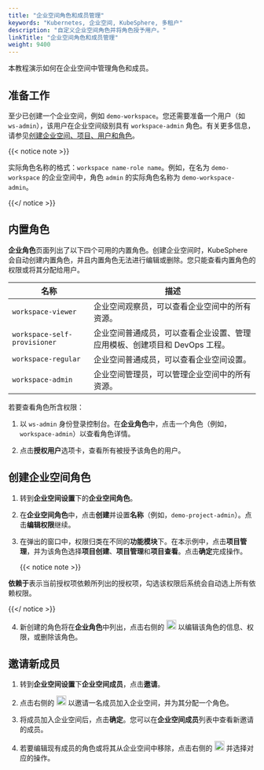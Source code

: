 ```yaml
---
title: "企业空间角色和成员管理"
keywords: "Kubernetes, 企业空间, KubeSphere, 多租户"
description: "自定义企业空间角色并将角色授予用户。"
linkTitle: "企业空间角色和成员管理"
weight: 9400
---
```


本教程演示如何在企业空间中管理角色和成员。

## 准备工作

至少已创建一个企业空间，例如 `demo-workspace`。您还需要准备一个用户（如 `ws-admin`），该用户在企业空间级别具有 `workspace-admin` 角色。有关更多信息，请参见[创建企业空间、项目、用户和角色](../../quick-start/create-workspace-and-project/)。

{{< notice note >}} 

实际角色名称的格式：`workspace name-role name`。例如，在名为 `demo-workspace` 的企业空间中，角色 `admin` 的实际角色名称为 `demo-workspace-admin`。

{{</ notice >}} 

## 内置角色

**企业角色**页面列出了以下四个可用的内置角色。创建企业空间时，KubeSphere 会自动创建内置角色，并且内置角色无法进行编辑或删除。您只能查看内置角色的权限或将其分配给用户。

| **名称** | **描述**                                          |
| ------------------ | ------------------------------------------------------------ |
| `workspace-viewer` | 企业空间观察员，可以查看企业空间中的所有资源。 |
| `workspace-self-provisioner`   | 企业空间普通成员，可以查看企业设置、管理应用模板、创建项目和 DevOps 工程。 |
| `workspace-regular` | 企业空间普通成员，可以查看企业空间设置。 |
| `workspace-admin`   | 企业空间管理员，可以管理企业空间中的所有资源。 |

若要查看角色所含权限：

1. 以 `ws-admin` 身份登录控制台。在**企业角色**中，点击一个角色（例如，`workspace-admin`）以查看角色详情。

2. 点击**授权用户**选项卡，查看所有被授予该角色的用户。

## 创建企业空间角色

1. 转到**企业空间设置**下的**企业空间角色**。

2. 在**企业空间角色**中，点击**创建**并设置**名称**（例如，`demo-project-admin`）。点击**编辑权限**继续。

3. 在弹出的窗口中，权限归类在不同的**功能模块**下。在本示例中，点击**项目管理**，并为该角色选择**项目创建**、**项目管理**和**项目查看**。点击**确定**完成操作。

   {{< notice note >}} 

**依赖于**表示当前授权项依赖所列出的授权项，勾选该权限后系统会自动选上所有依赖权限。

   {{</ notice >}} 

4. 新创建的角色将在**企业角色**中列出，点击右侧的 <img src="/images/docs/zh-cn/workspace-administration-and-user-guide/role-and-member-management/three-dots.png" height="20px"> 以编辑该角色的信息、权限，或删除该角色。

## 邀请新成员

1. 转到**企业空间设置**下**企业空间成员**，点击**邀请**。
2. 点击右侧的 <img src="/images/docs/zh-cn/workspace-administration-and-user-guide/role-and-member-management/add.png" height="20px"> 以邀请一名成员加入企业空间，并为其分配一个角色。



3. 将成员加入企业空间后，点击**确定**。您可以在**企业空间成员**列表中查看新邀请的成员。

4. 若要编辑现有成员的角色或将其从企业空间中移除，点击右侧的 <img src="/images/docs/zh-cn/workspace-administration-and-user-guide/role-and-member-management/three-dots.png" height="20px"> 并选择对应的操作。